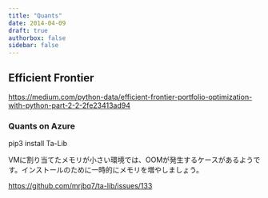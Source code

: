 ```yaml
---
title: "Quants"
date: 2014-04-09
draft: true
authorbox: false
sidebar: false
---
```




## Efficient Frontier

https://medium.com/python-data/efficient-frontier-portfolio-optimization-with-python-part-2-2-2fe23413ad94




### Quants on Azure

pip3 install Ta-Lib

VMに割り当てたメモリが小さい環境では、OOMが発生するケースがあるようです。インストールのために一時的にメモリを増やしましょう。

https://github.com/mrjbq7/ta-lib/issues/133

